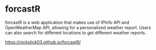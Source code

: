 # forcastR

forcastR is a web application that makes use of IPInfo API and OpenWeatherMap API, allowing for a personalized weather report. Users can also search for different locations to get different weather reports.

https://nickslick03.github.io/forcastR/

